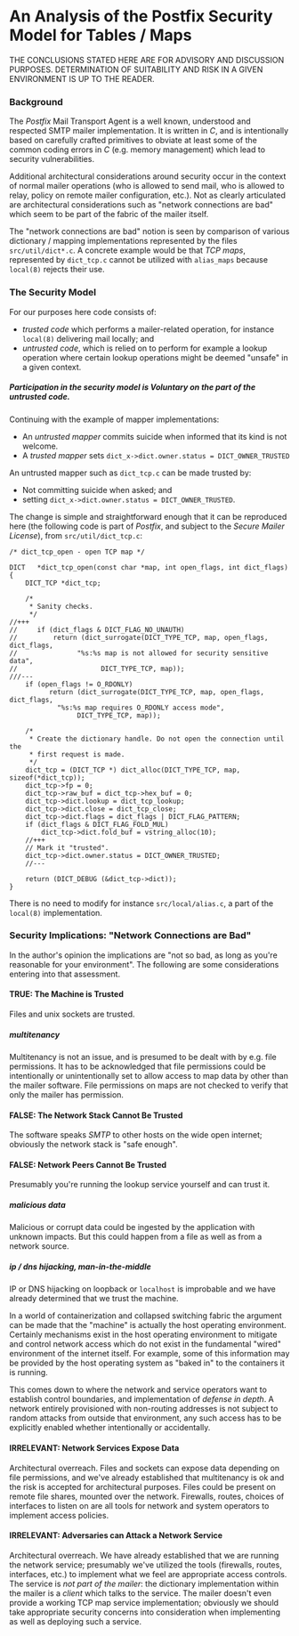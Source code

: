 # An Analysis of the Postfix Security Model for Tables / Maps

THE CONCLUSIONS STATED HERE ARE FOR ADVISORY AND DISCUSSION PURPOSES. DETERMINATION OF SUITABILITY AND
RISK IN A GIVEN ENVIRONMENT IS UP TO THE READER.

### Background

The _Postfix_ Mail Transport Agent is a well known, understood and respected SMTP mailer implementation.
It is written in _C_, and is intentionally based on carefully crafted primitives to obviate at least some
of the common coding errors in _C_ (e.g. memory management) which lead to security vulnerabilities.

Additional architectural considerations around security occur in the context of normal mailer operations
(who is allowed to send mail, who is allowed to relay, policy on remote mailer configuration, etc.). Not
as clearly articulated are architectural considerations such as "network connections are bad" which seem to
be part of the fabric of the mailer itself.

The "network connections are bad" notion is seen by comparison of various dictionary / mapping implementations
represented by the files `src/util/dict*.c`. A concrete example would be that _TCP maps_, represented by
`dict_tcp.c` cannot be utilized with `alias_maps` because `local(8)` rejects their use.

### The Security Model

For our purposes here code consists of:

* _trusted code_ which performs a mailer-related operation, for instance `local(8)` delivering mail locally; and
* _untrusted code_, which is relied on to perform for example a lookup operation where certain lookup operations might be deemed "unsafe" in a given context.

##### Participation in the security model is Voluntary on the part of the untrusted code.

Continuing with the example of mapper implementations:

* An _untrusted mapper_ commits suicide when informed that its kind is not welcome.
* A _trusted mapper_ sets `dict_x->dict.owner.status = DICT_OWNER_TRUSTED`

An untrusted mapper such as `dict_tcp.c` can be made trusted by:

* Not committing suicide when asked; and
* setting `dict_x->dict.owner.status = DICT_OWNER_TRUSTED`.

The change is simple and straightforward enough that it can be reproduced here (the following code is part
of _Postfix_, and subject to the _Secure Mailer License_), from `src/util/dict_tcp.c`:

```
/* dict_tcp_open - open TCP map */

DICT   *dict_tcp_open(const char *map, int open_flags, int dict_flags)
{
    DICT_TCP *dict_tcp;

    /*
     * Sanity checks.
     */
//+++
//     if (dict_flags & DICT_FLAG_NO_UNAUTH)
// 	       return (dict_surrogate(DICT_TYPE_TCP, map, open_flags, dict_flags,
// 		         "%s:%s map is not allowed for security sensitive data",
// 			           DICT_TYPE_TCP, map));
///---
    if (open_flags != O_RDONLY)
	      return (dict_surrogate(DICT_TYPE_TCP, map, open_flags, dict_flags,
            "%s:%s map requires O_RDONLY access mode",
                 DICT_TYPE_TCP, map));

    /*
     * Create the dictionary handle. Do not open the connection until the
     * first request is made.
     */
    dict_tcp = (DICT_TCP *) dict_alloc(DICT_TYPE_TCP, map, sizeof(*dict_tcp));
    dict_tcp->fp = 0;
    dict_tcp->raw_buf = dict_tcp->hex_buf = 0;
    dict_tcp->dict.lookup = dict_tcp_lookup;
    dict_tcp->dict.close = dict_tcp_close;
    dict_tcp->dict.flags = dict_flags | DICT_FLAG_PATTERN;
    if (dict_flags & DICT_FLAG_FOLD_MUL)
        dict_tcp->dict.fold_buf = vstring_alloc(10);
    //+++
    // Mark it "trusted".
    dict_tcp->dict.owner.status = DICT_OWNER_TRUSTED;
    //---
    
    return (DICT_DEBUG (&dict_tcp->dict));
}
```

There is no need to modify for instance `src/local/alias.c`, a part of the `local(8)` implementation.

### Security Implications: "Network Connections are Bad"

In the author's opinion the implications are "not so bad, as long as you're reasonable for your environment".
The following are some considerations entering into that assessment.

#### TRUE: The Machine is Trusted

Files and unix sockets are trusted.

##### multitenancy

Multitenancy is not an issue, and is presumed to be dealt with by e.g.
file permissions. It has to be acknowledged that file permissions could be intentionally or unintentionally
set to allow access to map data by other than the mailer software. File permissions on maps are not checked
to verify that only the mailer has permission.

#### FALSE: The Network Stack Cannot Be Trusted

The software speaks _SMTP_ to other hosts on the wide open internet; obviously the network stack is "safe enough".

#### FALSE: Network Peers Cannot Be Trusted

Presumably you're running the lookup service yourself and can trust it.

##### malicious data

Malicious or corrupt data could be ingested by the application with unknown impacts. But this could happen
from a file as well as from a network source.

##### ip / dns hijacking, man-in-the-middle

IP or DNS hijacking on loopback or `localhost` is improbable and we have already determined that we trust
the machine.

In a world of containerization and collapsed switching fabric the argument can be made that the "machine" is
actually the host operating environment. Certainly mechanisms exist in the host operating environment to mitigate
and control network access which do not exist in the fundamental "wired" environment of the internet itself.
For example, some of this information may be provided by the host operating system as "baked in" to the containers
it is running.

This comes down to where the network and service operators want to establish control boundaries, and
implementation of _defense in depth_. A network entirely provisioned with non-routing addresses is not
subject to random attacks from outside that environment, any such access has to be explicitly enabled whether
intentionally or accidentally.

#### IRRELEVANT: Network Services Expose Data

Architectural overreach. Files and sockets can expose data depending on file permissions, and we've already
established that multitenancy is ok and the risk is accepted for architectural purposes. Files could be present
on remote file shares, mounted over the network. Firewalls, routes, choices of interfaces to listen on are all
tools for network and system operators to implement access policies.

#### IRRELEVANT: Adversaries can Attack a Network Service

Architectural overreach. We have already established that we are running the network service; presumably
we've utilized the tools (firewalls, routes, interfaces, etc.) to implement what we feel are appropriate
access controls. The service is _not part of the mailer_: the dictionary implementation within the mailer
is a _client_ which talks to the service. The mailer doesn't even provide a working TCP map service implementation;
obviously we should take appropriate security concerns into consideration when implementing as well as
deploying such a service.






